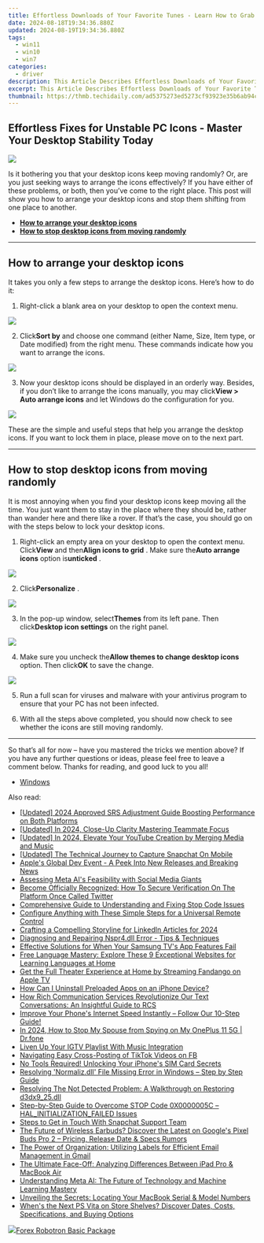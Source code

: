 ```yaml
---
title: Effortless Downloads of Your Favorite Tunes - Learn How to Grab Music From YouTube Fast!
date: 2024-08-18T19:34:36.880Z
updated: 2024-08-19T19:34:36.880Z
tags:
  - win11
  - win10
  - win7
categories:
  - driver
description: This Article Describes Effortless Downloads of Your Favorite Tunes - Learn How to Grab Music From YouTube Fast!
excerpt: This Article Describes Effortless Downloads of Your Favorite Tunes - Learn How to Grab Music From YouTube Fast!
thumbnail: https://thmb.techidaily.com/ad5375273ed5273cf93923e35b6ab94c30b89301141494859d6be3ab7df15629.jpg
---
```


## Effortless Fixes for Unstable PC Icons - Master Your Desktop Stability Today

![](https://images.drivereasy.com/wp-content/uploads/2019/06/image-370.png)

 Is it bothering you that your desktop icons keep moving randomly? Or, are you just seeking ways to arrange the icons effectively? If you have either of these problems, or both, then you’ve come to the right place. This post will show you how to arrange your desktop icons and stop them shifting from one place to another.

* **[How to arrange your desktop icons](https://tools.techidaily.com/drivereasy/download/)**
* **[How to stop desktop icons from moving randomly](https://tools.techidaily.com/drivereasy/download/)**

---

## How to arrange your desktop icons

 It takes you only a few steps to arrange the desktop icons. Here’s how to do it:

1) Right-click a blank area on your desktop to open the context menu.

![](https://images.drivereasy.com/wp-content/uploads/2019/06/image-376.png)

 2) Click**Sort by** and choose one command (either Name, Size, Item type, or Date modified) from the right menu. These commands indicate how you want to arrange the icons.

![](https://images.drivereasy.com/wp-content/uploads/2019/06/image-379.png)

 3) Now your desktop icons should be displayed in an orderly way. Besides, if you don’t like to arrange the icons manually, you may click**View > Auto arrange icons** and let Windows do the configuration for you.

![](https://images.drivereasy.com/wp-content/uploads/2019/06/image-381.png)

 These are the simple and useful steps that help you arrange the desktop icons. If you want to lock them in place, please move on to the next part.

---

## How to stop desktop icons from moving randomly

 It is most annoying when you find your desktop icons keep moving all the time. You just want them to stay in the place where they should be, rather than wander here and there like a rover. If that’s the case, you should go on with the steps below to lock your desktop icons.

 1) Right-click an empty area on your desktop to open the context menu. Click**View** and then**Align icons to grid** . Make sure the**Auto arrange icons** option is**unticked** .

![](https://images.drivereasy.com/wp-content/uploads/2019/06/image-378.png)

 2) Click**Personalize** .

![](https://images.drivereasy.com/wp-content/uploads/2019/06/image-383.png)

 3) In the pop-up window, select**Themes** from its left pane. Then click**Desktop icon settings** on the right panel.

![](https://images.drivereasy.com/wp-content/uploads/2019/06/image-384.png)

 4) Make sure you uncheck the**Allow themes to change desktop icons** option. Then click**OK** to save the change.

![](https://images.drivereasy.com/wp-content/uploads/2019/06/image-385.png)

 5) Run a full scan for viruses and malware with your antivirus program to ensure that your PC has not been infected.

 6) With all the steps above completed, you should now check to see whether the icons are still moving randomly.

---

 So that’s all for now – have you mastered the tricks we mention above? If you have any further questions or ideas, please feel free to leave a comment below. Thanks for reading, and good luck to you all!

* [Windows](https://tools.techidaily.com/drivereasy/download/)

<ins class="adsbygoogle"
     style="display:block"
     data-ad-format="autorelaxed"
     data-ad-client="ca-pub-7571918770474297"
     data-ad-slot="1223367746"></ins>



<ins class="adsbygoogle"
     style="display:block"
     data-ad-client="ca-pub-7571918770474297"
     data-ad-slot="8358498916"
     data-ad-format="auto"
     data-full-width-responsive="true"></ins>

<span class="atpl-alsoreadstyle">Also read:</span>
<div><ul>
<li><a href="https://fox-info.techidaily.com/updated-2024-approved-srs-adjustment-guide-boosting-performance-on-both-platforms/"><u>[Updated] 2024 Approved  SRS Adjustment Guide  Boosting Performance on Both Platforms</u></a></li>
<li><a href="https://vp-tips.techidaily.com/updated-in-2024-close-up-clarity-mastering-teammate-focus/"><u>[Updated] In 2024, Close-Up Clarity  Mastering Teammate Focus</u></a></li>
<li><a href="https://youtube-docs.techidaily.com/ed-in-2024-elevate-your-youtube-creation-by-merging-media-and-music/"><u>[Updated] In 2024, Elevate Your YouTube Creation by Merging Media and Music</u></a></li>
<li><a href="https://snapchat-videos.techidaily.com/updated-the-technical-journey-to-capture-snapchat-on-mobile/"><u>[Updated] The Technical Journey to Capture Snapchat On Mobile</u></a></li>
<li><a href="https://technical-tips.techidaily.com/apples-global-dev-event-a-peek-into-new-releases-and-breaking-news/"><u>Apple's Global Dev Event - A Peek Into New Releases and Breaking News</u></a></li>
<li><a href="https://facebook.techidaily.com/assessing-meta-ais-feasibility-with-social-media-giants/"><u>Assessing Meta AI's Feasibility with Social Media Giants</u></a></li>
<li><a href="https://technical-tips.techidaily.com/become-officially-recognized-how-to-secure-verification-on-the-platform-once-called-twitter/"><u>Become Officially Recognized: How To Secure Verification On The Platform Once Called Twitter</u></a></li>
<li><a href="https://technical-tips.techidaily.com/comprehensive-guide-to-understanding-and-fixing-stop-code-issues/"><u>Comprehensive Guide to Understanding and Fixing Stop Code Issues</u></a></li>
<li><a href="https://technical-tips.techidaily.com/1722888454571-configure-anything-with-these-simple-steps-for-a-universal-remote-control/"><u>Configure Anything with These Simple Steps for a Universal Remote Control</u></a></li>
<li><a href="https://vimeo-videos.techidaily.com/crafting-a-compelling-storyline-for-linkedin-articles-for-2024/"><u>Crafting a Compelling Storyline for LinkedIn Articles for 2024</u></a></li>
<li><a href="https://technical-tips.techidaily.com/diagnosing-and-repairing-nspr4dll-error-tips-and-techniques/"><u>Diagnosing and Repairing Nspr4.dll Error - Tips & Techniques</u></a></li>
<li><a href="https://technical-tips.techidaily.com/effective-solutions-for-when-your-samsung-tvs-app-features-fail/"><u>Effective Solutions for When Your Samsung TV's App Features Fail</u></a></li>
<li><a href="https://technical-tips.techidaily.com/free-language-mastery-explore-these-9-exceptional-websites-for-learning-languages-at-home/"><u>Free Language Mastery: Explore These 9 Exceptional Websites for Learning Languages at Home</u></a></li>
<li><a href="https://technical-tips.techidaily.com/get-the-full-theater-experience-at-home-by-streaming-fandango-on-apple-tv/"><u>Get the Full Theater Experience at Home by Streaming Fandango on Apple TV</u></a></li>
<li><a href="https://technical-tips.techidaily.com/how-can-i-uninstall-preloaded-apps-on-an-iphone-device/"><u>How Can I Uninstall Preloaded Apps on an iPhone Device?</u></a></li>
<li><a href="https://technical-tips.techidaily.com/how-rich-communication-services-revolutionize-our-text-conversations-an-insightful-guide-to-rcs/"><u>How Rich Communication Services Revolutionize Our Text Conversations: An Insightful Guide to RCS</u></a></li>
<li><a href="https://fox-that.techidaily.com/1721480338575-improve-your-phones-internet-speed-instantly-follow-our-10-step-guide/"><u>Improve Your Phone's Internet Speed Instantly – Follow Our 10-Step Guide!</u></a></li>
<li><a href="https://review-topics.techidaily.com/in-2024-how-to-stop-my-spouse-from-spying-on-my-oneplus-11-5g-drfone-by-drfone-virtual-android/"><u>In 2024, How to Stop My Spouse from Spying on My OnePlus 11 5G | Dr.fone</u></a></li>
<li><a href="https://audio-editing.techidaily.com/liven-up-your-igtv-playlist-with-music-integration/"><u>Liven Up Your IGTV Playlist With Music Integration</u></a></li>
<li><a href="https://facebook-videos.techidaily.com/navigating-easy-cross-posting-of-tiktok-videos-on-fb/"><u>Navigating Easy Cross-Posting of TikTok Videos on FB</u></a></li>
<li><a href="https://technical-tips.techidaily.com/no-tools-required-unlocking-your-iphones-sim-card-secrets/"><u>No Tools Required! Unlocking Your iPhone's SIM Card Secrets</u></a></li>
<li><a href="https://technical-tips.techidaily.com/resolving-normalizdll-file-missing-error-in-windows-step-by-step-guide/"><u>Resolving 'Normaliz.dll' File Missing Error in Windows – Step by Step Guide</u></a></li>
<li><a href="https://technical-tips.techidaily.com/resolving-the-not-detected-problem-a-walkthrough-on-restoring-d3dx925dll/"><u>Resolving The Not Detected Problem: A Walkthrough on Restoring d3dx9_25.dll</u></a></li>
<li><a href="https://technical-tips.techidaily.com/step-by-step-guide-to-overcome-stop-code-0x0000005c-halinitializationfailed-issues/"><u>Step-by-Step Guide to Overcome STOP Code 0X0000005C – HAL_INITIALIZATION_FAILED Issues</u></a></li>
<li><a href="https://technical-tips.techidaily.com/steps-to-get-in-touch-with-snapchat-support-team/"><u>Steps to Get in Touch With Snapchat Support Team</u></a></li>
<li><a href="https://technical-tips.techidaily.com/the-future-of-wireless-earbuds-discover-the-latest-on-googles-pixel-buds-pro-2-pricing-release-date-and-specs-rumors/"><u>The Future of Wireless Earbuds? Discover the Latest on Google's Pixel Buds Pro 2 – Pricing, Release Date & Specs Rumors</u></a></li>
<li><a href="https://technical-tips.techidaily.com/the-power-of-organization-utilizing-labels-for-efficient-email-management-in-gmail/"><u>The Power of Organization: Utilizing Labels for Efficient Email Management in Gmail</u></a></li>
<li><a href="https://technical-tips.techidaily.com/the-ultimate-face-off-analyzing-differences-between-ipad-pro-and-macbook-air/"><u>The Ultimate Face-Off: Analyzing Differences Between iPad Pro & MacBook Air</u></a></li>
<li><a href="https://technical-tips.techidaily.com/understanding-meta-ai-the-future-of-technology-and-machine-learning-mastery/"><u>Understanding Meta AI: The Future of Technology and Machine Learning Mastery</u></a></li>
<li><a href="https://technical-tips.techidaily.com/unveiling-the-secrets-locating-your-macbook-serial-and-model-numbers/"><u>Unveiling the Secrets: Locating Your MacBook Serial & Model Numbers</u></a></li>
<li><a href="https://technical-tips.techidaily.com/whens-the-next-ps-vita-on-store-shelves-discover-dates-costs-specifications-and-buying-options/"><u>When's the Next PS Vita on Store Shelves? Discover Dates, Costs, Specifications, and Buying Options</u></a></li>
</ul></div>

<!-- affiliate ads begin -->
<a href="https://secure.2checkout.com/order/checkout.php?PRODS=4726960&QTY=1&AFFILIATE=108875&CART=1"><img src="https://secure.avangate.com/images/merchant/5f4f7141b65a730b4efb0e0d51f63e94/products/forexrobotronbox.gif" border="0">Forex Robotron Basic Package</a>
<!-- affiliate ads end -->